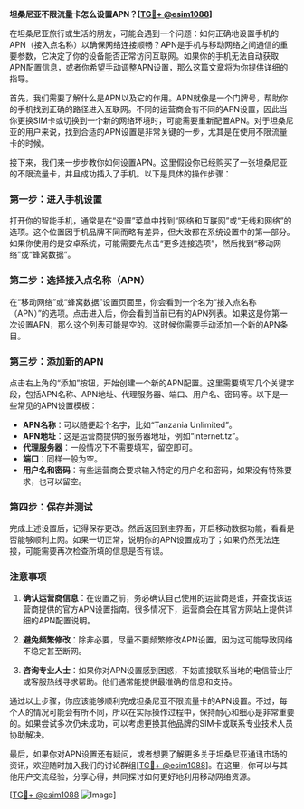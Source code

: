 **坦桑尼亚不限流量卡怎么设置APN？[[TG💪+ @esim1088](https://t.me/s/esim1088)]**

在坦桑尼亚旅行或生活的朋友，可能会遇到一个问题：如何正确地设置手机的APN（接入点名称）以确保网络连接顺畅？APN是手机与移动网络之间通信的重要参数，它决定了你的设备能否正常访问互联网。如果你的手机无法自动获取APN配置信息，或者你希望手动调整APN设置，那么这篇文章将为你提供详细的指导。

首先，我们需要了解什么是APN以及它的作用。APN就像是一个门牌号，帮助你的手机找到正确的路径进入互联网。不同的运营商会有不同的APN设置，因此当你更换SIM卡或切换到一个新的网络环境时，可能需要重新配置APN。对于坦桑尼亚的用户来说，找到合适的APN设置是非常关键的一步，尤其是在使用不限流量卡的时候。

接下来，我们来一步步教你如何设置APN。这里假设你已经购买了一张坦桑尼亚的不限流量卡，并且成功插入了手机。以下是具体的操作步骤：

### 第一步：进入手机设置

打开你的智能手机，通常是在“设置”菜单中找到“网络和互联网”或“无线和网络”的选项。这个位置因手机品牌不同而略有差异，但大致都在系统设置中的第一部分。如果你使用的是安卓系统，可能需要先点击“更多连接选项”，然后找到“移动网络”或“蜂窝数据”。

### 第二步：选择接入点名称（APN）

在“移动网络”或“蜂窝数据”设置页面里，你会看到一个名为“接入点名称（APN）”的选项。点击进入后，你会看到当前已有的APN列表。如果这是你第一次设置APN，那么这个列表可能是空的。这时候你需要手动添加一个新的APN条目。

### 第三步：添加新的APN

点击右上角的“添加”按钮，开始创建一个新的APN配置。这里需要填写几个关键字段，包括APN名称、APN地址、代理服务器、端口、用户名、密码等。以下是一些常见的APN设置模板：

- **APN名称**：可以随便起个名字，比如“Tanzania Unlimited”。
- **APN地址**：这是运营商提供的服务器地址，例如“internet.tz”。
- **代理服务器**：一般情况下不需要填写，留空即可。
- **端口**：同样一般为空。
- **用户名和密码**：有些运营商会要求输入特定的用户名和密码，如果没有特殊要求，也可以留空。

### 第四步：保存并测试

完成上述设置后，记得保存更改。然后返回到主界面，开启移动数据功能，看看是否能够顺利上网。如果一切正常，说明你的APN设置成功了；如果仍然无法连接，可能需要再次检查所填的信息是否有误。

### 注意事项

1. **确认运营商信息**：在设置之前，务必确认自己使用的运营商是谁，并查找该运营商提供的官方APN设置指南。很多情况下，运营商会在其官方网站上提供详细的APN配置说明。
   
2. **避免频繁修改**：除非必要，尽量不要频繁修改APN设置，因为这可能导致网络不稳定甚至断网。

3. **咨询专业人士**：如果你对APN设置感到困惑，不妨直接联系当地的电信营业厅或客服热线寻求帮助。他们通常能提供最准确的信息和支持。

通过以上步骤，你应该能够顺利完成坦桑尼亚不限流量卡的APN设置。不过，每个人的情况可能会有所不同，所以在实际操作过程中，保持耐心和细心是非常重要的。如果尝试多次仍未成功，可以考虑更换其他品牌的SIM卡或联系专业技术人员协助解决。

最后，如果你对APN设置还有疑问，或者想要了解更多关于坦桑尼亚通讯市场的资讯，欢迎随时加入我们的讨论群组[[TG💪+ @esim1088](https://t.me/s/esim1088)]。在这里，你可以与其他用户交流经验，分享心得，共同探讨如何更好地利用移动网络资源。

[[TG💪+ @esim1088](https://t.me/s/esim1088) ![Image](https://i.postimg.cc/4NQfJmqS/Snipaste-2025-05-13-00-14-12.png)]